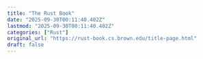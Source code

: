 ```yaml
---
title: "The Rust Book"
date: "2025-09-30T00:11:40.402Z"
lastmod: "2025-09-30T00:11:40.402Z"
categories: ["Rust"]
original_url: "https://rust-book.cs.brown.edu/title-page.html"
draft: false
---
```

